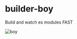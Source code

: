 # builder-boy
Build and watch es modules FAST

![boy](https://media3.giphy.com/media/3o7TKDMPKsakcn9NU4/200.gif#4)
